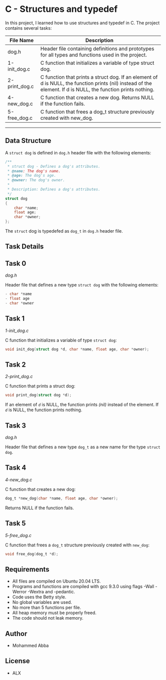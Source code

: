 # C - Structures and typedef

In this project, I learned how to use structures and typedef in C. The project contains several tasks:

| File Name    | Description                                                                 |
|--------------|-----------------------------------------------------------------------------|
| dog.h        | Header file containing definitions and prototypes for all types and functions used in the project. |
| 1-init_dog.c | C function that initializes a variable of type struct dog.                   |
| 2-print_dog.c| C function that prints a struct dog. If an element of d is NULL, the function prints (nil) instead of the element. If d is NULL, the function prints nothing. |
| 4-new_dog.c  | C function that creates a new dog. Returns NULL if the function fails.       |
| 5-free_dog.c | C function that frees a dog_t structure previously created with new_dog.     |
------

## Data Structure

A `struct dog` is defined in `dog.h` header file with the following elements:

```C
/**
 * struct dog - Defines a dog's attributes.
 * @name: The dog's name.
 * @age: The dog's age.
 * @owner: The dog's owner.
 *
 * Description: Defines a dog's attributes.
 */
struct dog
{
    char *name;
    float age;
    char *owner;
};

```
The `struct` dog is typedefed as `dog_t` in `dog.h` header file.

## Task Details

## Task 0

*dog.h*

Header file that defines a new type `struct dog` with the following elements:

```C
- char *name
- float age
- char *owner
```
## Task 1

*1-init_dog.c*

C function that initializes a variable of type `struct dog`:

```C
void init_dog(struct dog *d, char *name, float age, char *owner);
```
## Task 2

*2-print_dog.c*

C function that prints a struct dog:
```C
void print_dog(struct dog *d);
```

If an element of *`d`* is NULL, the function prints *(nil)* instead of the element. If *`d`* is NULL, the function prints nothing.

## Task 3

*dog.h*

Header file that defines a new type `dog_t` as a new name for the type `struct dog`.

## Task 4

*4-new_dog.c*

C function that creates a new dog:
```C
dog_t *new_dog(char *name, float age, char *owner);
```

Returns NULL if the function fails.

## Task 5

*5-free_dog.c*

C function that frees a `dog_t` structure previously created with `new_dog`:

```C
void free_dog(dog_t *d);
```
## Requirements

- All files are compiled on Ubuntu 20.04 LTS.
- Programs and functions are compiled with gcc 9.3.0 using flags -Wall -Werror -Wextra and -pedantic.
- Code uses the Betty style.
- No global variables are used.
- No more than 5 functions per file.
- All heap memory must be properly freed.
- The code should not leak memory.

## Author 
- Mohammed Abba

## License
- ALX
